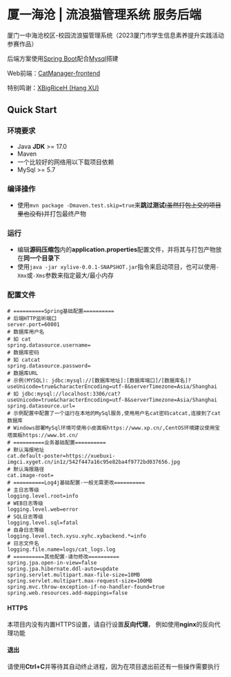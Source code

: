 # 厦一海沧 | 流浪猫管理系统 服务后端

厦门一中海沧校区-校园流浪猫管理系统（2023厦门市学生信息素养提升实践活动参赛作品）

后端方案使用[Spring Boot](https://spring.io/)配合[Mysql](https://www.mysql.com/)搭建

Web前端：[CatManager-frontend](https://github.com/CDBxinhe/CatManager-frontend)

特别鸣谢：[XBigRiceH (Hang XU)](https://github.com/XBigRiceH)

## Quick Start
### 环境要求
* Java **JDK** >= 17.0
* Maven
* 一个比较好的网络用以下载项目依赖
* MySql >= 5.7

### 编译操作
* 使用```mvn package -Dmaven.test.skip=true```来**跳过测试**~~(虽然打包上交的项目里也没有)~~并打包最终产物

### 运行
* 编辑**源码压缩包**内的**application.properties**配置文件，并将其与打包产物放在**同一个目录下**
* 使用`java -jar xylive-0.0.1-SNAPSHOT.jar`指令来启动项目，也可以使用`-Xmx`或`-Xms`参数来指定最大/最小内存

### 配置文件
```properties
# ==========Spring基础配置==========
# 后端HTTP监听端口
server.port=60001
# 数据库用户名
# 如 cat
spring.datasource.username=
# 数据库密码
# 如 catcat
spring.datasource.password=
# 数据库URL
# 示例(MYSQL): jdbc:mysql://[数据库地址]:[数据库端口]/[数据库名]?useUnicode=true&characterEncoding=utf-8&serverTimezone=Asia/Shanghai
# 如 jdbc:mysql://localhost:3306/cat?useUnicode=true&characterEncoding=utf-8&serverTimezone=Asia/Shanghai
spring.datasource.url=
# 示例配置中配置了一个运行在本地的MySql服务,使用用户名cat密码catcat,连接到了cat数据库
# Windows部署MySql环境可使用小皮面板https://www.xp.cn/,CentOS环境建议使用宝塔面板https://www.bt.cn/
# ==========业务基础配置==========
# 默认海报地址
cat.default-poster=https://xuebuxi-imgci.xyget.cn/in1z/542f447a16c95e82ba4f9772bd037656.jpg
# 默认海报路径
cat.image-root=
# ==========Log4j基础配置-一般无需更改==========
# 主日志等级
logging.level.root=info
# WEB日志等级
logging.level.web=error
# SQL日志等级
logging.level.sql=fatal
# 自身日志等级
logging.level.tech.xysu.xyhc.xybackend.*=info
# 日志文件名
logging.file.name=logs/cat_logs.log
# ==========其他配置-请勿修改==========
spring.jpa.open-in-view=false
spring.jpa.hibernate.ddl-auto=update
spring.servlet.multipart.max-file-size=10MB
spring.servlet.multipart.max-request-size=100MB
spring.mvc.throw-exception-if-no-handler-found=true
spring.web.resources.add-mappings=false
```

#### HTTPS
本项目内没有内置HTTPS设置，请自行设置**反向代理**， 例如使用**nginx**的反向代理功能

#### 退出
请使用**Ctrl+C**并等待其自动终止进程，因为在项目退出前还有一些操作需要执行